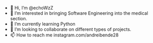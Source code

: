 - 👋 Hi, I’m @echoWzZ
- 👀 I’m interested in bringing Software Engineering into the medical section.
- 🌱 I’m currently learning Python
- 💞️ I’m looking to collaborate on different types of projects.
- 📫 How to reach me instagram.com/andreibende28

<!---
echoWzZ/echoWzZ is a ✨ special ✨ repository because its `README.md` (this file) appears on your GitHub profile.
You can click the Preview link to take a look at your changes.
--->

